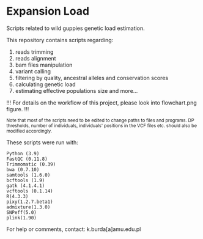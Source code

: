 # Expansion Load

Scripts related to wild guppies genetic load estimation.

This repository contains scripts regarding:
1) reads trimming
2) reads alignment
3)  bam files manipulation
4)  variant calling
5)  filtering by quality, ancestral alleles and conservation scores
6)  calculating genetic load
7)  estimating effective populations size and more...
    
!!! For details on the workflow of this project, please look into flowchart.png figure. !!!

<sub>Note that most of the scripts need to be edited to change paths to files and programs. DP thresholds, number of individuals, individuals' positions in the VCF files etc. should also be modified accordingly.</sub>

These scripts were run with:

    Python (3.9)
    FastQC (0.11.8)
    Trimmomatic (0.39)
    bwa (0.7.10)
    samtools (1.6.0)
    bcftools (1.9)
    gatk (4.1.4.1)
    vcftools (0.1.14)
    R(4.3.3)
    pixy(1.2.7.beta1)
    admixture(1.3.0)
    SNPeff(5.0)
    plink(1.90)

For help or comments, contact: k.burda[a]amu.edu.pl
